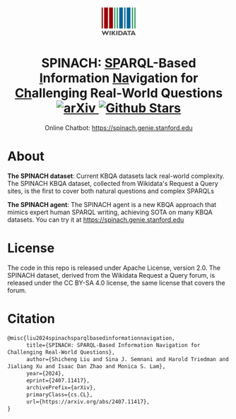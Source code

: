 <p align="center">
    <img src="./images/Wikidata-logo-en.svg" width="100px" alt="Wikidata" />
    <h1 align="center">
        <b>SPINACH: <u>SP</u>ARQL-Based <u>I</u>nformation <u>Na</u>vigation for <u>Ch</u>allenging Real-World Questions</b>
        <br>
        <a href="https://arxiv.org/abs/2407.11417">
            <img src="https://img.shields.io/badge/cs.CL-2407.11417-b31b1b" alt="arXiv">
        </a>
        <a href="https://github.com/stanford-oval/spinach/stargazers">
            <img src="https://img.shields.io/github/stars/stanford-oval/spinach?style=social" alt="Github Stars">
        </a>
    </h1>
</p>

<p align="center">
    Online Chatbot:
    <a href="https://spinach.genie.stanford.edu" target="_blank">
        https://spinach.genie.stanford.edu
    </a>
    <br>
</p>

# About

**The SPINACH dataset**: Current KBQA datasets lack real-world complexity. The SPINACH KBQA dataset, collected from Wikidata's Request a Query sites, is the first to cover both natural questions and complex SPARQLs

**The SPINACH agent**: The SPINACH agent is a new KBQA approach that mimics expert human SPARQL writing, achieving SOTA on many KBQA datasets. You can try it at https://spinach.genie.stanford.edu

# License

The code in this repo is released under Apache License, version 2.0. The SPINACH dataset, derived from the Wikidata Request a Query forum, is released under the CC BY-SA 4.0 license, the same license that covers the forum.

# Citation

```
@misc{liu2024spinachsparqlbasedinformationnavigation,
      title={SPINACH: SPARQL-Based Information Navigation for Challenging Real-World Questions}, 
      author={Shicheng Liu and Sina J. Semnani and Harold Triedman and Jialiang Xu and Isaac Dan Zhao and Monica S. Lam},
      year={2024},
      eprint={2407.11417},
      archivePrefix={arXiv},
      primaryClass={cs.CL},
      url={https://arxiv.org/abs/2407.11417}, 
}
```